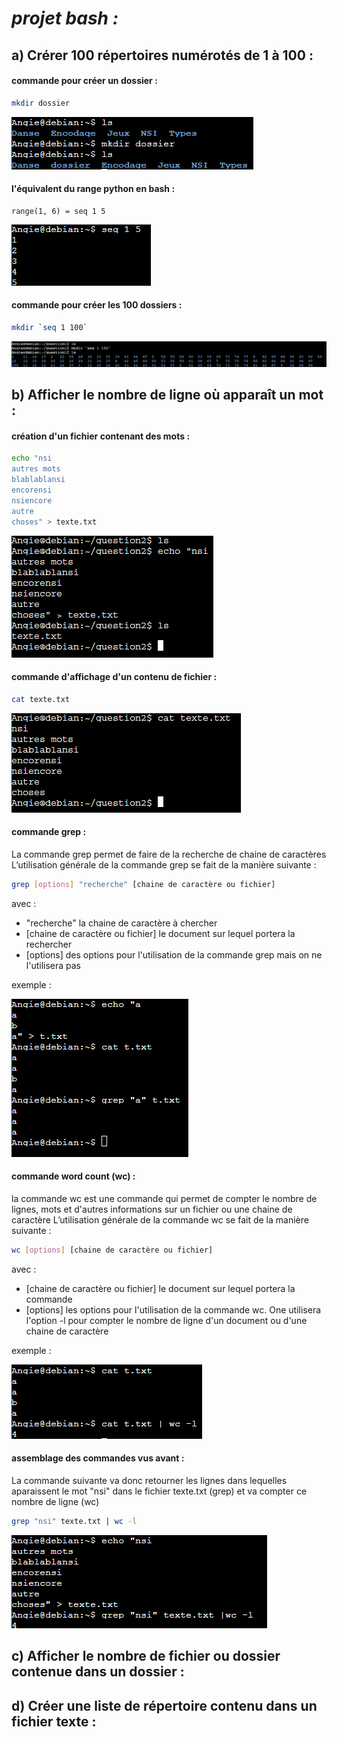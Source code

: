 # *projet bash :*

## a) Crérer 100 répertoires numérotés de 1 à 100 :

#### commande pour créer un dossier :

```sh
mkdir dossier
```
<img src="https://raw.githubusercontent.com/Antoine-pa/mini-projets-NSI/master/mkdir_command.PNG" />

#### l'équivalent du range python en bash :
```
range(1, 6) = seq 1 5
```
<img src="https://raw.githubusercontent.com/Antoine-pa/mini-projets-NSI/master/seq_command.PNG" />

#### commande pour créer les 100 dossiers :

```sh
mkdir `seq 1 100`
```
<img src="https://raw.githubusercontent.com/Antoine-pa/mini-projets-NSI/master/mkdir_100.PNG" />

## b) Afficher le nombre de ligne où apparaît un mot :

#### création d'un fichier contenant des mots :

```sh
echo "nsi
autres mots
blablablansi
encorensi
nsiencore
autre
choses" > texte.txt
```

<img src="https://raw.githubusercontent.com/Antoine-pa/mini-projets-NSI/master/texte_txt.PNG" />

#### commande d'affichage d'un contenu de fichier :

```sh
cat texte.txt
```

<img src="https://raw.githubusercontent.com/Antoine-pa/mini-projets-NSI/master/cat_command.PNG" />

#### commande grep :
La commande grep permet de faire de la recherche de chaine de caractères
L’utilisation générale de la commande grep se fait de la manière suivante :

```sh
grep [options] "recherche" [chaine de caractère ou fichier]
```

avec :
- "recherche" la chaine de caractère à chercher
- [chaine de caractère ou fichier] le document sur lequel portera la rechercher
- [options] des options pour l'utilisation de la commande grep mais on ne l'utilisera pas

exemple :

<img src="https://raw.githubusercontent.com/Antoine-pa/mini-projets-NSI/master/grep.PNG" />

#### commande word count (wc) :

la commande wc est une commande qui permet de compter le nombre de lignes, mots et d'autres informations sur un fichier ou une chaine de caractère
L’utilisation générale de la commande wc se fait de la manière suivante :

```sh
wc [options] [chaine de caractère ou fichier]
```

avec :
- [chaine de caractère ou fichier] le document sur lequel portera la commande
- [options] les options pour l'utilisation de la commande wc. One utilisera l'option -l pour compter le nombre de ligne d'un document ou d'une chaine de caractère

exemple :

<img src="https://raw.githubusercontent.com/Antoine-pa/mini-projets-NSI/master/wc.PNG" />

#### assemblage des commandes vus avant :

La commande suivante va donc retourner les lignes dans lequelles aparaissent le mot "nsi" dans le fichier texte.txt (grep) et va compter ce nombre de ligne (wc)

```sh
grep "nsi" texte.txt | wc -l
```

<img src="https://raw.githubusercontent.com/Antoine-pa/mini-projets-NSI/master/count_nsi.PNG" />

## c) Afficher le nombre de fichier ou dossier contenue dans un dossier :

## d) Créer une liste de répertoire contenu dans un fichier texte :

